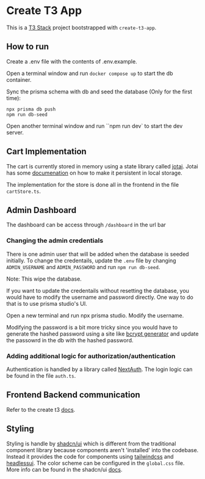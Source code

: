 # Create T3 App

This is a [T3 Stack](https://create.t3.gg/) project bootstrapped with `create-t3-app`.

## How to run

Create a .env file with the contents of .env.example.

Open a terminal window and run `docker compose up` to start the db container.

Sync the prisma schema with db and seed the database (Only for the first time):

```
npx prisma db push
npm run db-seed
```

Open another terminal window and run ``npm run dev` to start the dev server.

## Cart Implementation

The cart is currently stored in memory using a state library called [jotai](https://jotai.org/). Jotai has
some [documenation](https://jotai.org/docs/guides/persistence) on how to make it persistent in local storage.

The implementation for the store is done all in the frontend in the file `cartStore.ts`.

## Admin Dashboard

The dashboard can be access through `/dashboard` in the url bar

### Changing the admin credentials

There is one admin user that will be added when the database is seeded initially. To change the credentails, update the
`.env` file by changing `ADMIN_USERNAME` and `ADMIN_PASSWORD` and run `npm run db-seed`.

Note: This wipe the database.

If you want to update the credentails without resetting the database, you would have to modify the username and password directly.
One way to do that is to use prisma studio's UI.

Open a new terminal and run npx prisma studio. Modify the username.

Modifying the password is a bit more tricky since you would have to generate the hashed password using a site like [bcrypt generator](https://bcrypt-generator.com/) and
update the passowrd in the db with the hashed password.

### Adding additional logic for authorization/authentication

Authentication is handled by a library called [NextAuth](https://next-auth.js.org/). The login logic can be found in the file `auth.ts`.

## Frontend Backend communication

Refer to the create t3 [docs](https://create.t3.gg/en/usage/trpc).

## Styling

Styling is handle by [shadcn/ui](https://ui.shadcn.com/docs) which is different from the traditional component library because components aren't 'installed'
into the codebase. Instead it provides the code for components using [tailwindcss](https://tailwindcss.com/) and [headlessui](https://headlessui.com/).
The color scheme can be configured in the `global.css` file. More info can be found in the shadcn/ui [docs](https://ui.shadcn.com/docs/theming).
